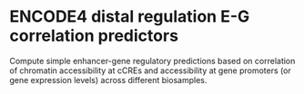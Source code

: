 # ENCODE4 distal regulation E-G correlation predictors
Compute simple enhancer-gene regulatory predictions based on correlation of chromatin accessibility
at cCREs and accessibility at gene promoters (or gene expression levels) across different
biosamples.
